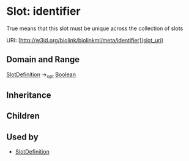 # Slot: identifier


True means that this slot must be unique across the collection of slots

URI: [http://w3id.org/biolink/biolinkml/meta/identifier](slot_uri)
## Domain and Range

[SlotDefinition](SlotDefinition.md) -><sub>opt</sub> [Boolean](Boolean.md)
## Inheritance

## Children

## Used by

 * [SlotDefinition](SlotDefinition.md)
